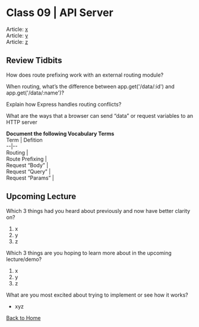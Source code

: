 # Class 09 \| API Server
Article: [x](xxx)     
Article: [y](xxx)  
Article: [z](xxx)   


## Review Tidbits

How does route prefixing work with an external routing module?

When routing, what’s the difference between app.get('/data/:id') and app.get('/data/:name')?

Explain how Express handles routing conflicts?

What are the ways that a browser can send “data” or request variables to an HTTP server


**Document the following Vocabulary Terms**  
Term | Defition  
--|--  
Routing |   
Route Prefixing |  
Request “Body” |  
Request “Query” |  
Request “Params” |  



## Upcoming Lecture

Which 3 things had you heard about previously and now have better clarity on?
  1) x
  2) y
  3) z

Which 3 things are you hoping to learn more about in the upcoming lecture/demo?
  1) x
  2) y
  3) z

What are you most excited about trying to implement or see how it works?
   - xyz


[Back to Home](README.md)
